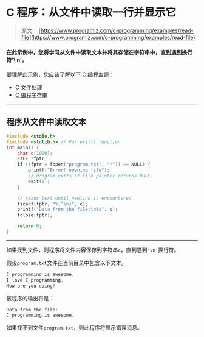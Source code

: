 # C 程序：从文件中读取一行并显示它

> 原文： [https://www.programiz.com/c-programming/examples/read-file](https://www.programiz.com/c-programming/examples/read-file)

#### 在此示例中，您将学习从文件中读取文本并将其存储在字符串中，直到遇到换行符'\ n'。

要理解此示例，您应该了解以下 [C 编程](/c-programming "C tutorial")主题：

*   [C 文件处理](/c-programming/c-file-input-output)
*   [C 编程字符串](/c-programming/c-strings)

* * *

## 程序从文件中读取文本

```c
#include <stdio.h>
#include <stdlib.h> // For exit() function
int main() {
    char c[1000];
    FILE *fptr;
    if ((fptr = fopen("program.txt", "r")) == NULL) {
        printf("Error! opening file");
        // Program exits if file pointer returns NULL.
        exit(1);
    }

    // reads text until newline is encountered
    fscanf(fptr, "%[^\n]", c);
    printf("Data from the file:\n%s", c);
    fclose(fptr);

    return 0;
} 
```

* * *

如果找到文件，则程序将文件内容保存到字符串`c`，直到遇到`'\n'`换行符。

假设`program.txt`文件在当前目录中包含以下文本。

```c
C programming is awesome.
I love C programming.
How are you doing? 
```

该程序的输出将是：

```c
Data from the file:
C programming is awesome. 
```

如果找不到文件`program.txt`，则此程序将显示错误消息。